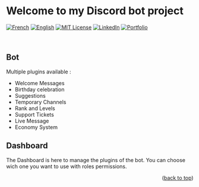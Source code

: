 ﻿# Welcome to my Discord bot project
<a name="readme-top"></a>

[![French][french-shield]][french-url]
[![English][english-shield]][english-url]
[![MIT License][license-shield]][license-url]
[![LinkedIn][linkedin-shield]][linkedin-url]
[![Portfolio][portfolio-shield]][portfolio-url]

<br>

<!-- BOT -->
## Bot
Multiple plugins available :
- Welcome Messages
- Birthday celebration
- Suggestions
- Temporary Channels
- Rank and Levels
- Support Tickets
- Live Message
- Economy System


<!-- DASHBOARD -->
## Dashboard
The Dashboard is here to manage the plugins of the bot. You can choose wich one you want to use with roles permissions.


<p align="right">(<a href="#readme-top">back to top</a>)</p>

<!-- MARKDOWN LINKS & IMAGES -->

[french-shield]: https://img.shields.io/badge/lang-french-754dd2.svg?style=for-the-badge&logo=ocam
[french-url]: ./README.md

[english-shield]: https://img.shields.io/badge/lang-english-cc5386.svg?style=for-the-badge&logo=ocam
[english-url]: ./README.md

[license-shield]: https://img.shields.io/github/license/minitsonga/Discord-Bot.svg?style=for-the-badge&colorB=3c3275
[license-url]: https://github.com/minitsonga/Discord-Bot/blob/main/LICENSE.txt

[linkedin-shield]: https://img.shields.io/badge/-LinkedIn-black.svg?style=for-the-badge&logo=linkedin&colorB=0077B5
[linkedin-url]: https://linkedin.com/in/juvdm

[portfolio-shield]: https://img.shields.io/badge/Portfolio-ff7f3f?style=for-the-badge&logo=wordpress&logoColor=white
[portfolio-url]: https://julien-vandamme.fr
